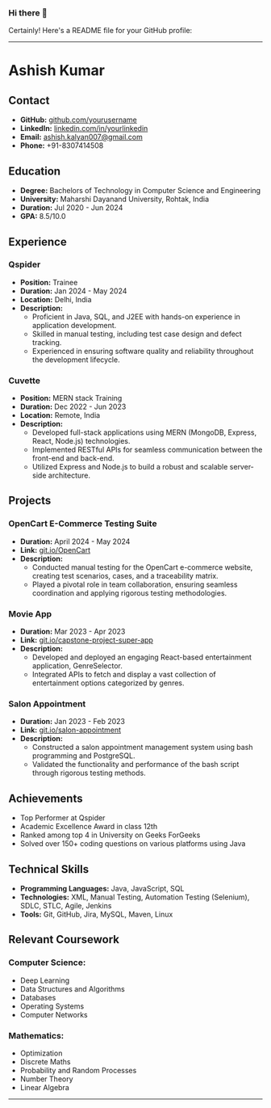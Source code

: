 ### Hi there 👋


Certainly! Here's a README file for your GitHub profile:

---

# Ashish Kumar

## Contact
- **GitHub:** [github.com/yourusername](https://github.com/yourusername)
- **LinkedIn:** [linkedin.com/in/yourlinkedin](https://linkedin.com/in/yourlinkedin)
- **Email:** ashish.kalyan007@gmail.com
- **Phone:** +91-8307414508

## Education
- **Degree:** Bachelors of Technology in Computer Science and Engineering
- **University:** Maharshi Dayanand University, Rohtak, India
- **Duration:** Jul 2020 - Jun 2024
- **GPA:** 8.5/10.0

## Experience
### Qspider
- **Position:** Trainee
- **Duration:** Jan 2024 - May 2024
- **Location:** Delhi, India
- **Description:**
  - Proficient in Java, SQL, and J2EE with hands-on experience in application development.
  - Skilled in manual testing, including test case design and defect tracking.
  - Experienced in ensuring software quality and reliability throughout the development lifecycle.

### Cuvette
- **Position:** MERN stack Training
- **Duration:** Dec 2022 - Jun 2023
- **Location:** Remote, India
- **Description:**
  - Developed full-stack applications using MERN (MongoDB, Express, React, Node.js) technologies.
  - Implemented RESTful APIs for seamless communication between the front-end and back-end.
  - Utilized Express and Node.js to build a robust and scalable server-side architecture.

## Projects
### OpenCart E-Commerce Testing Suite
- **Duration:** April 2024 - May 2024
- **Link:** [git.io/OpenCart](git.io/OpenCart)
- **Description:**
  - Conducted manual testing for the OpenCart e-commerce website, creating test scenarios, cases, and a traceability matrix.
  - Played a pivotal role in team collaboration, ensuring seamless coordination and applying rigorous testing methodologies.
  
### Movie App
- **Duration:** Mar 2023 - Apr 2023
- **Link:** [git.io/capstone-project-super-app](git.io/capstone-project-super-app)
- **Description:**
  - Developed and deployed an engaging React-based entertainment application, GenreSelector.
  - Integrated APIs to fetch and display a vast collection of entertainment options categorized by genres.
  
### Salon Appointment
- **Duration:** Jan 2023 - Feb 2023
- **Link:** [git.io/salon-appointment](git.io/salon-appointment)
- **Description:**
  - Constructed a salon appointment management system using bash programming and PostgreSQL.
  - Validated the functionality and performance of the bash script through rigorous testing methods.

## Achievements
- Top Performer at Qspider
- Academic Excellence Award in class 12th
- Ranked among top 4 in University on Geeks ForGeeks
- Solved over 150+ coding questions on various platforms using Java

## Technical Skills
- **Programming Languages:** Java, JavaScript, SQL
- **Technologies:** XML, Manual Testing, Automation Testing (Selenium), SDLC, STLC, Agile, Jenkins
- **Tools:** Git, GitHub, Jira, MySQL, Maven, Linux

## Relevant Coursework
### Computer Science:
- Deep Learning
- Data Structures and Algorithms
- Databases
- Operating Systems
- Computer Networks

### Mathematics:
- Optimization
- Discrete Maths
- Probability and Random Processes
- Number Theory
- Linear Algebra

---


